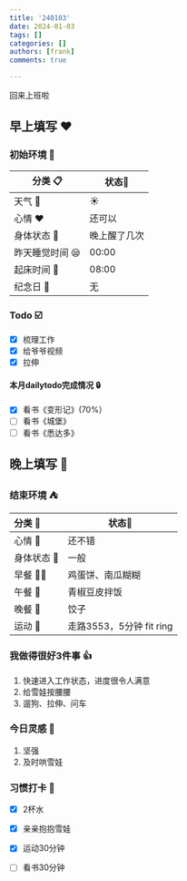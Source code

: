```yaml
---
title: '240103'
date: 2024-01-03
tags: []
categories: []
authors: [frank]
comments: true

---
```


回来上班啦
<!-- more -->

## 早上填写 :heart:

### 初始环境 :european_castle:

| 分类 :clipboard:                   | 状态:stars: |
| ---------------------------------- | ----------- |
| 天气 :penguin:                     | :sunny:     |
| 心情 :heart:                       | 还可以      |
| 身体状态 :information_desk_person: | 晚上醒了几次      |
| 昨天睡觉时间 :sleepy:              | 00:00       |
| 起床时间 :couple_with_heart:       | 08:00     |
| 纪念日 :calendar:                  | 无          |

### Todo :ballot_box_with_check:

- [x] 梳理工作
- [x] 给爷爷视频
- [x] 拉伸

#### 本月dailytodo完成情况 :lock:

- [x] 看书《变形记》(70%）
- [ ] 看书《城堡》
- [ ] 看书《悉达多》

## 晚上填写 :bridge_at_night:

### 结束环境 :tent:

| 分类 :blue_book:                   | 状态:stars:              |
| :--------------------------------- | ------------------------ |
| 心情 :heartbeat:                   | 还不错                   |
| 身体状态 :information_desk_person: | 一般                     |
| 早餐 :egg::bread:                  | 鸡蛋饼、南瓜糊糊         |
| 午餐 :stew:                        | 青椒豆皮拌饭             |
| 晚餐 :sushi:                       | 饺子                     |
| 运动 :dancers:                     | 走路3553，5分钟 fit ring |

### 我做得很好3件事 :thumbsup:

1. 快速进入工作状态，进度很令人满意
2. 给雪娃按腰腰
3. 遛狗、拉伸、问车

### 今日灵感 :thought_balloon:

1. 坚强
1. 及时哄雪娃

### 习惯打卡 :high_brightness:

- [x] 2杯水
- [x] 亲亲抱抱雪娃
- [x] 运动30分钟
- [ ] 看书30分钟


